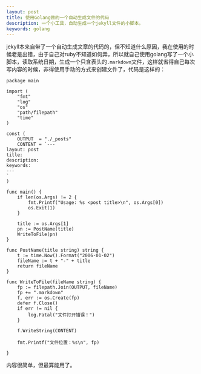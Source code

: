 ```yaml
---
layout: post
title: 使用Golang做的一个自动生成文件的代码
description: 一个小工具，自动生成一个jekyll文件的小脚本。
keywords: golang
---
```

jekyll本来自带了一个自动生成文章的代码的，但不知道什么原因，我在使用的时候老是出错，由于自己对ruby不知道如何弄，所以就自己使用golang写了一个小脚本，读取系统日期，生成一个只含表头的`.markdown`文件，这样就省得自己每次写内容的时候，非得使用手动的方式来创建文件了，代码是这样的：

```golang
package main

import (
	"fmt"
	"log"
	"os"
	"path/filepath"
	"time"
)

const (
	OUTPUT  = "./_posts"
	CONTENT = `---
layout: post
title:
description:
keywords:
---
`
)

func main() {
	if len(os.Args) != 2 {
		fmt.Printf("Usage: %s <post title>\n", os.Args[0])
		os.Exit(1)
	}

	title := os.Args[1]
	pn := PostName(title)
	WriteToFile(pn)
}

func PostName(title string) string {
	t := time.Now().Format("2006-01-02")
	fileName := t + "-" + title
	return fileName
}

func WriteToFile(fileName string) {
	fp := filepath.Join(OUTPUT, fileName)
	fp += ".markdown"
	f, err := os.Create(fp)
	defer f.Close()
	if err != nil {
		log.Fatal("文件打开错误！")
	}

	f.WriteString(CONTENT)

	fmt.Printf("文件位置：%s\n", fp)

}
```

内容很简单，但最算能用了。
